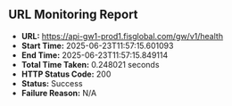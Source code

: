 ## URL Monitoring Report

- **URL:** https://api-gw1-prod1.fisglobal.com/gw/v1/health
- **Start Time:** 2025-06-23T11:57:15.601093
- **End Time:** 2025-06-23T11:57:15.849114
- **Total Time Taken:** 0.248021 seconds
- **HTTP Status Code:** 200
- **Status:** Success
- **Failure Reason:** N/A
